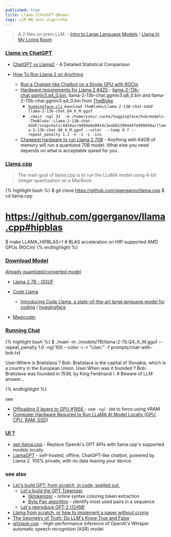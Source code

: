 ```yaml
---
published: true
title: Llama (ChatGPT @Home)
tags: LLM NN test algorithm
---
```

> A 2 files on prem LLM. - [Intro to Large Language Models](https://www.youtube.com/watch?v=zjkBMFhNj_g&t=2867s) / [Llama In My Living Room](https://www.youtube.com/watch?v=l-sZyfFX4F0)

### [Llama vs ChatGPT](https://duckduckgo.com/?t=lm&q=chatgpt+vs+llama2&ia=web)
- [ChatGPT vs Llama2](https://contentdetector.ai/articles/chatgpt-vs-llama2) - A Detailed Statistical Comparison

- [How To Run Llama 2 on Anything](https://medium.com/timesurge-labs/how-to-run-llama-2-on-anything-79fc007e2518)
	- [Run a Chatgpt-like Chatbot on a Single GPU with ROCm ](https://huggingface.co/blog/chatbot-amd-gpu)
	- [ Hardware requirements for Llama 2 #425 ](https://github.com/facebookresearch/llama/issues/425#issuecomment-1646923068) - [llama-2-13b-chat.ggmlv3.q4_0.bin](https://huggingface.co/TheBloke/Llama-2-13B-chat-GGUF), llama-2-13b-chat.ggmlv3.q8_0.bin and llama-2-70b-chat.ggmlv3.q4_0.bin from [TheBloke](https://huggingface.co/TheBloke).
    	- [`huggingface-cli`](https://huggingface.co/TheBloke/Llama-2-13B-chat-GGUF#on-the-command-line-including-multiple-files-at-once) `download TheBloke/Llama-2-13B-chat-GGUF llama-2-13b-chat.Q4_K_M.gguf`
        - `./main -ngl 32  -m /home/yves/.cache/huggingface/hub/models--TheBloke--Llama-2-13B-chat-GGUF/snapshots/4458acc949de0a9914c3eab623904d4fe999050a/llama-2-13b-chat.Q4_K_M.gguf --color  --temp 0.7 --repeat_penalty 1.1 -n -1 -i -ins`
    - [Cheapest hardware to run Llama 2 70B](https://news.ycombinator.com/item?id=37067933) - Anything with 64GB of memory will run a quantized 70B model. What else you need depends on what is acceptable speed for you.

### [Llama.cpp](https://github.com/ggerganov/llama.cpp)

> The main goal of llama.cpp is to run the LLaMA model using 4-bit integer quantization on a MacBook

{% highlight bash %}
$ git clone https://github.com/ggerganov/llama.cpp
$ cd llama.cpp
# https://github.com/ggerganov/llama.cpp#hipblas
$ make LLAMA_HIPBLAS=1 #  BLAS acceleration on HIP-supported AMD GPUs (ROCm) 
{% endhighlight %}

### [Download Model](https://ai.meta.com/resources/models-and-libraries/llama-downloads/)

[Already quantized/converted model](https://github.com/ggerganov/llama.cpp#obtaining-and-using-the-facebook-llama-2-model)
- [Llama 2 7B - GGUF ](https://huggingface.co/TheBloke/Llama-2-7B-GGUF)

- [Code Llama](https://www.codecademy.com/article/how-to-use-code-llama)
	- [Introducing Code Llama, a state-of-the-art large language model for coding](https://ai.meta.com/blog/code-llama-large-language-model-coding/) / [huggingface](https://huggingface.co/blog/codellama)
    
- [Magicoder]()
    
### [Running Chat](https://github.com/ggerganov/llama.cpp#interactive-mode)

{% highlight bash %}
$ ./main -m ./models/7B/llama-2-7b.Q4_K_M.gguf  --repeat_penalty 1.0 -ngl 100 --color -i -r "User:" -f prompts/chat-with-bob.txt

User:Where is Bratislava ?
Bob: Bratislava is the capital of Slovakia, which is a country in the European Union.
User:When was it founded ?
Bob: Bratislava was founded in 1536, by King Ferdinand I. # Beware of LLM answer...

{% endhighlight %}

see
- [ Offloading 0 layers to GPU #1956 ](https://github.com/ggerganov/llama.cpp/issues/1956) - use `-ngl 100` to force using VRAM
- [Computer Hardware Required to Run LLaMA AI Model Locally (GPU, CPU, RAM, SSD)](https://www.hardware-corner.net/guides/computer-to-run-llama-ai-model/)

### [UI ?](https://duckduckgo.com/?t=lm&q=a+ui+like+chatgpt+for+llama.cpp&ia=web)

- [gpt-llama.cpp](https://github.com/keldenl/gpt-llama.cpp#gpt-llamacpp) - Replace OpenAi's GPT APIs with llama.cpp's supported models locally 
- [LlamaGPT](https://github.com/getumbrel/llama-gpt#llamagpt) -  self-hosted, offline, ChatGPT-like chatbot, powered by Llama 2. 100% private, with no data leaving your device. 


### see also
- [Let's build GPT: from scratch, in code, spelled out.](https://www.youtube.com/watch?v=kCc8FmEb1nY)
	- [Let's build the GPT Tokenizer](https://www.youtube.com/watch?v=zduSFxRajkE)
    	- [tiktokenizer]( https://tiktokenizer.vercel.app) - online syntax coloring token extraction
        - [Byte Pair algorithm](https://en.wikipedia.org/wiki/Byte_pair_encoding) - identify most used pairs in a sequence
	- [Let's reproduce GPT-2 (124M)](https://www.youtube.com/watch?v=l8pRSuU81PU)
- [	Llama from scratch, or how to implement a paper without crying](https://news.ycombinator.com/item?id=37059479)
- [The Geometry of Truth: Do LLM's Know True and False](https://news.ycombinator.com/item?id=37945961)
- [whisper.cpp](https://github.com/ggerganov/whisper.cpp#whispercpp) - High-performance inference of OpenAI's Whisper automatic speech recognition (ASR) model
